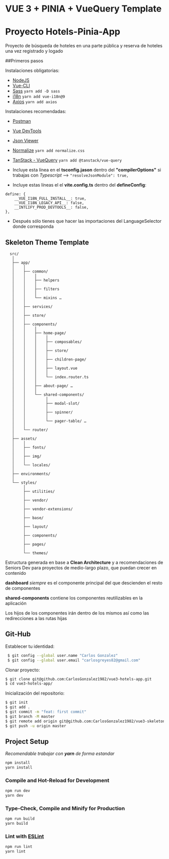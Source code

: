 # VUE 3 + PINIA + VueQuery Template

# Proyecto Hotels-Pinia-App

Proyecto de búsqueda de hoteles en una parte pública y reserva de hoteles una vez registrado y logado


##Primeros pasos

Instalaciones obligatorias:

* [NodeJS](https://nodejs.org/es/)
* [Vue-CLI](https://cli.vuejs.org/guide/installation.html)
* [Sass](https://sass-lang.com/install)
`yarn add -D sass`
* [i18n](https://vue-i18n.intlify.dev/)
`yarn add vue-i18n@9`
* [Axios](https://axios-http.com/es/docs/intro)
`yarn add axios`


Instalaciones recomendadas:

* [Postman](https://www.postman.com/downloads/)
* [Vue DevTools](https://chrome.google.com/webstore/detail/vuejs-devtools/nhdogjmejiglipccpnnnanhbledajbpd?hl=en) 
* [Json Viewer](https://chrome.google.com/webstore/detail/json-viewer-pro/eifflpmocdbdmepbjaopkkhbfmdgijcc) 
* [Normalize](https://necolas.github.io/normalize.css/)
`yarn add normalize.css`
* [TanStack - VueQuery](https://tanstack.com/query/v4/docs/vue/installation)
`yarn add @tanstack/vue-query`

* Incluye esta línea en el **tsconfig.jason** dentro del **"compilerOptions"** si trabajas con _Typescript_ -->
`"resolveJsonModule": true,` 
* Incluye estas líneas el el **vite.config.ts** dentro del **defineConfig**:
```
define: {
    __VUE_I18N_FULL_INSTALL__: true,
    __VUE_I18N_LEGACY_API__: false,
    __INTLIFY_PROD_DEVTOOLS__: false,
},
```
* Después sólo tienes que hacer las importaciones del LanguageSelector donde corresponda


## Skeleton Theme Template

```text
  src/
   │
   ├── app/
   │	│
   │	├── common/
   │	│    │   
   │	│    ├── helpers
   │	│    │
   │	│    ├── filters
   │	│    │
   │	│    └── mixins …
   │	│	
   │	├── services/
   │	│	
   │	├── store/
   │	│
   │	├── components/
   │	│    │
   │	│    ├── home-page/
   │    │    │    │
   │    │    │    ├── composables/
   │    │    │    │
   │    │    │    ├── store/
   │    │    │    │
   │    │    │    ├── children-page/
   │    │    │    │
   │    │    │    ├── layout.vue
   │    │    │    │
   │	│    │    └── index.router.ts
   │	│    │
   │    │    ├── about-page/ …
   │    │    │
   │	│    └── shared-components/
   │	│         │
   │	│         ├── modal-slot/
   │	│         │
   │	│         ├── spinner/
   │	│         │
   │	│         └── pager-table/ …
   │	│
   │	└── router/
   │
   ├── assets/
   │    │
   │    ├── fonts/
   │    │
   │    ├── img/
   │    │
   │    └── locales/
   │	   
   ├── environments/
   │	
   └── styles/
        │    
        ├── utilities/
        │
        ├── vendor/
        │
        ├── vendor-extensions/
        │
        ├── base/
        │
        ├── layout/
        │
        ├── components/
        │
        ├── pages/
        │
        └── themes/
```

Estructura generada en base a **Clean Architecture** y a recomendaciones de Seniors Dev para proyectos de medio-largo plazo, que puedan crecer en contenido

**dashboard** _siempre_ es el componente principal del que descienden el resto de componentes

**shared-components** contiene los componentes reutilizables en la aplicación

Los hijos de los componentes irán dentro de los mismos así como las redirecciones a las rutas hijas


## Git-Hub

Establecer tu identidad:

```bash
 $ git config --global user.name "Carlos Gonzalez"
 $ git config --global user.email "carlosgreyes82@gmail.com"
 ```

Clonar proyecto:

 ```bash
 $ git clone git@github.com:CarlosGonzalez1982/vue3-hotels-app.git
 $ cd vue3-hotels-app/
 ```

Inicialización del repositorio:

 ```bash
 $ git init
 $ git add .
 $ git commit -m "feat: first commit"
 $ git branch -M master
 $ git remote add origin git@github.com:CarlosGonzalez1982/vue3-skeleton.git
 $ git push -u origin master
 ```


## Project Setup

_Recomendable trabajar con **yarn** de forma estandar_

```sh
npm install
yarn install
```

### Compile and Hot-Reload for Development

```sh
npm run dev
yarn dev
```

### Type-Check, Compile and Minify for Production

```sh
npm run build
yarn build
```

### Lint with [ESLint](https://eslint.org/)

```sh
npm run lint
yarn lint
```
